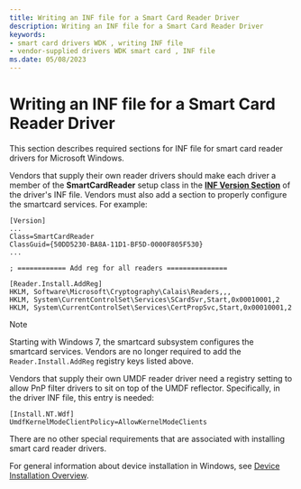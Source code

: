 ```yaml
---
title: Writing an INF file for a Smart Card Reader Driver
description: Writing an INF file for a Smart Card Reader Driver
keywords:
- smart card drivers WDK , writing INF file
- vendor-supplied drivers WDK smart card , INF file
ms.date: 05/08/2023
---
```


# Writing an INF file for a Smart Card Reader Driver

This section describes required sections for INF file for smart card reader drivers for Microsoft Windows.

Vendors that supply their own reader drivers should make each driver a member of the **SmartCardReader** setup class in the [**INF Version Section**](../install/inf-version-section.md) of the driver's INF file. Vendors must also add a section to properly configure the smartcard services. For example:

```inf
[Version]
...
Class=SmartCardReader
ClassGuid={50DD5230-BA8A-11D1-BF5D-0000F805F530}
...

; ============ Add reg for all readers ===============

[Reader.Install.AddReg]
HKLM, Software\Microsoft\Cryptography\Calais\Readers,,,
HKLM, System\CurrentControlSet\Services\SCardSvr,Start,0x00010001,2
HKLM, System\CurrentControlSet\Services\CertPropSvc,Start,0x00010001,2
```

> [!NOTE]
> Starting with Windows 7, the smartcard subsystem configures the smartcard services. Vendors are no longer required to add the `Reader.Install.AddReg` registry keys listed above.

Vendors that supply their own UMDF reader driver need a registry setting to allow PnP filter drivers to sit on top of the UMDF reflector. Specifically, in the driver INF file, this entry is needed:

```inf
[Install.NT.Wdf]
UmdfKernelModeClientPolicy=AllowKernelModeClients
```

There are no other special requirements that are associated with installing smart card reader drivers.

For general information about device installation in Windows, see [Device Installation Overview](../install/overview-of-device-and-driver-installation.md).
